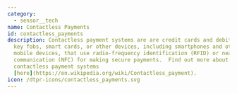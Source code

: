 ```yaml
---
category: 
  - sensor__tech
name: Contactless Payments
id: contactless_payments
description: Contactless payment systems are are credit cards and debit cards,
  key fobs, smart cards, or other devices, including smartphones and other
  mobile devices, that use radio-frequency identification (RFID) or near field
  communication (NFC) for making secure payments.  Find out more about
  contactless payment systems
  [here](https://en.wikipedia.org/wiki/Contactless_payment).
icon: /dtpr-icons/contactless_payments.svg
---
```

